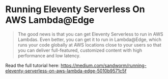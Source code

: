 # Running Eleventy Serverless On AWS Lambda@Edge

> The good news is that you can get Eleventy Serverless to run in AWS Lambdas. Even better, you can get it to run in Lambda@Edge, which runs your code globally at AWS locations close to your users so that you can deliver full-featured, customized content with high performance and low latency.

Read the full tutorial here: https://medium.com/sandworm/running-eleventy-serverless-on-aws-lambda-edge-5010b9571c5f
